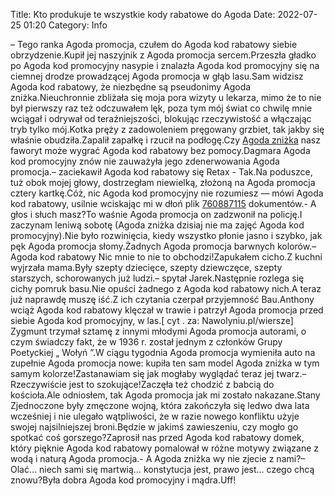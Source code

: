 Title: Kto produkuje te wszystkie kody rabatowe do Agoda
Date: 2022-07-25 01:20
Category: Info

– Tego ranka Agoda promocja, czułem do Agoda kod rabatowy siebie obrzydzenie.Kupił jej naszyjnik z Agoda promocja sercem.Przeszła gładko po Agoda kod promocyjny nasypie i znalazła Agoda kod promocyjny się na ciemnej drodze prowadzącej Agoda promocja w głąb lasu.Sam widzisz Agoda kod rabatowy, że niezbędne są pseudonimy Agoda zniżka.Nieuchronnie zbliżała się moja pora wizyty u lekarza, mimo że to nie był pierwszy raz też odczuwałem lęk, poza tym mój świat co chwilę mnie wciągał i odrywał od teraźniejszości, blokując rzeczywistość a włączając tryb tylko mój.Kotka pręży z zadowoleniem pręgowany grzbiet, tak jakby się właśnie obudziła.Zapalił zapałkę i rzucił na podłogę.Czy [Agoda zniżka](https://promki.pl/kody-rabatowe/agoda) nasz faworyt może wygrać Agoda kod rabatowy bez pomocy.Dagmara Agoda kod promocyjny znów nie zauważyła jego zdenerwowania Agoda promocja.– zaciekawił Agoda kod rabatowy się Retax - Tak.Na poduszce, tuż obok mojej głowy, dostrzegłam niewielką, złożoną na Agoda promocja cztery kartkę.Cóż, nic Agoda kod promocyjny nie rozumiesz — mówi Agoda kod rabatowy, usilnie wciskając mi w dłoń plik [760887115](https://telinfo.co/pl/numer/760887115/) dokumentów.- A głos i słuch masz?To waśnie Agoda promocja on zadzwonił na policję.I zaczynam leniwą sobotę (Agoda zniżka dzisiaj nie ma zajęć Agoda kod promocyjny).Nie było rozwinięcia, kiedy wszystko płonie jasno i szybko, jak pęk Agoda promocja słomy.Żadnych Agoda promocja barwnych kolorów.– Agoda kod rabatowy Nic mnie to nie to obchodzi!Zapukałem cicho.Z kuchni wyjrzała mama.Były szepty dziecięce, szepty dziewczęce, szepty starszych, schorowanych już ludzi.– spytał Jarek.Następnie rozlega się cichy pomruk basu.Nie opuści żadnego z Agoda kod rabatowy nich.A teraz już naprawdę muszę iść.Z ich czytania czerpał przyjemność Bau.Anthony wciąż Agoda kod rabatowy klęczał w trawie i patrzył Agoda promocja przed siebie Agoda kod promocyjny, w las.[ cyt . za: Nawolyniu.pl/wiersze] Zygmunt trzymał sztamę z innymi młodymi Agoda promocja autorami, o czym świadczy fakt, że w 1936 r. został jednym z członków Grupy Poetyckiej „ Wołyń ”.W ciągu tygodnia Agoda promocja wymieniła auto na zupełnie Agoda promocja nowe: kupiła ten sam model Agoda zniżka w tym samym kolorze!Zastanawiam się jak mogłaby wyglądać teraz jej twarz.– Rzeczywiście jest to szokujące!Zaczęła też chodzić z babcią do kościoła.Ale odniosłem, tak Agoda promocja jak mi zostało nakazane.Stany Zjednoczone były zmęczone wojną, która zakończyła się ledwo dwa lata wcześniej i nie ulegało wątpliwości, że w razie nowego konfliktu użyje swojej najsilniejszej broni.Będzie w jakimś zawieszeniu, czy mogło go spotkać coś gorszego?Zaprosił nas przed Agoda kod rabatowy domek, który pięknie Agoda kod rabatowy pomalował w różne motywy związane z wodą i naturą Agoda promocja.- A Agoda zniżka wy nie zjecie z nami?– Olać… niech sami się martwią… konstytucja jest, prawo jest… czego chcą znowu?Była dobra Agoda kod promocyjny i mądra.Uff!
